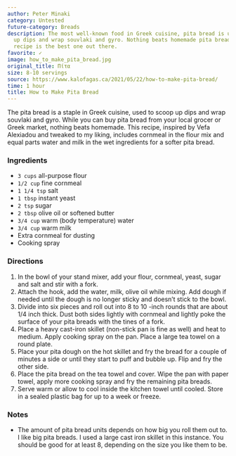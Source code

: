 ```yaml
---
author: Peter Minaki
category: Untested
future-category: Breads
description: The most well-known food in Greek cuisine, pita bread is used to scoop
  up dips and wrap souvlaki and gyro. Nothing beats homemade pita bread, and this
  recipe is the best one out there.
favorite: ✓
image: how_to_make_pita_bread.jpg
original_title: Πίτα
size: 8-10 servings
source: https://www.kalofagas.ca/2021/05/22/how-to-make-pita-bread/
time: 1 hour
title: How to Make Pita Bread
---
```

The pita bread is a staple in Greek cuisine, used to scoop up dips and wrap souvlaki and gyro. While you can buy pita bread from your local grocer or Greek market, nothing beats homemade. This recipe, inspired by Vefa Alexiadou and tweaked to my liking, includes cornmeal in the flour mix and equal parts water and milk in the wet ingredients for a softer pita bread.

### Ingredients

* `3 cups` all-purpose flour
* `1/2 cup` fine cornmeal
* `1 1/4 tsp` salt
* `1 tbsp` instant yeast
* `2 tsp` sugar
* `2 tbsp` olive oil or softened butter
* `3/4 cup` warm (body temperature) water
* `3/4 cup` warm milk
* Extra cornmeal for dusting
* Cooking spray

### Directions

1. In the bowl of your stand mixer, add your flour, cornmeal, yeast, sugar and salt and stir with a fork.
2. Attach the hook, add the water, milk, olive oil while mixing. Add dough if needed until the dough is no longer sticky and doesn’t stick to the bowl.
3. Divide into six pieces and roll out into 8 to 10 -inch rounds that are about 1/4 inch thick. Dust both sides lightly with cornmeal and lightly poke the surface of your pita breads with the tines of a fork.
4. Place a heavy cast-iron skillet (non-stick pan is fine as well) and heat to medium. Apply cooking spray on the pan. Place a large tea towel on a round plate.
5. Place your pita dough on the hot skillet and fry the bread for a couple of minutes a side or until they start to puff and bubble up. Flip and fry the other side.
6. Place the pita bread on the tea towel and cover. Wipe the pan with paper towel, apply more cooking spray and fry the remaining pita breads.
7. Serve warm or allow to cool inside the kitchen towel until cooled. Store in a sealed plastic bag for up to a week or freeze.

### Notes

- The amount of pita bread units depends on how big you roll them out to. I like big pita breads. I used a large cast iron skillet in this instance. You should be good for at least 8, depending on the size you like them to be.